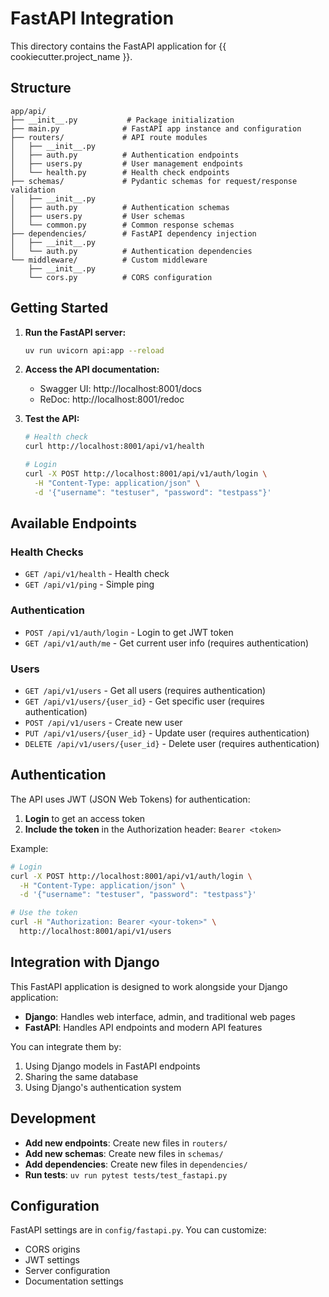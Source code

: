 # FastAPI Integration

This directory contains the FastAPI application for {{ cookiecutter.project_name }}.

## Structure

```
app/api/
├── __init__.py           # Package initialization
├── main.py              # FastAPI app instance and configuration
├── routers/             # API route modules
│   ├── __init__.py
│   ├── auth.py          # Authentication endpoints
│   ├── users.py         # User management endpoints
│   └── health.py        # Health check endpoints
├── schemas/             # Pydantic schemas for request/response validation
│   ├── __init__.py
│   ├── auth.py          # Authentication schemas
│   ├── users.py         # User schemas
│   └── common.py        # Common response schemas
├── dependencies/        # FastAPI dependency injection
│   ├── __init__.py
│   └── auth.py          # Authentication dependencies
└── middleware/          # Custom middleware
    ├── __init__.py
    └── cors.py          # CORS configuration
```

## Getting Started

1. **Run the FastAPI server:**
   ```bash
   uv run uvicorn api:app --reload
   ```

2. **Access the API documentation:**
   - Swagger UI: http://localhost:8001/docs
   - ReDoc: http://localhost:8001/redoc

3. **Test the API:**
   ```bash
   # Health check
   curl http://localhost:8001/api/v1/health
   
   # Login
   curl -X POST http://localhost:8001/api/v1/auth/login \
     -H "Content-Type: application/json" \
     -d '{"username": "testuser", "password": "testpass"}'
   ```

## Available Endpoints

### Health Checks
- `GET /api/v1/health` - Health check
- `GET /api/v1/ping` - Simple ping

### Authentication
- `POST /api/v1/auth/login` - Login to get JWT token
- `GET /api/v1/auth/me` - Get current user info (requires authentication)

### Users
- `GET /api/v1/users` - Get all users (requires authentication)
- `GET /api/v1/users/{user_id}` - Get specific user (requires authentication)
- `POST /api/v1/users` - Create new user
- `PUT /api/v1/users/{user_id}` - Update user (requires authentication)
- `DELETE /api/v1/users/{user_id}` - Delete user (requires authentication)

## Authentication

The API uses JWT (JSON Web Tokens) for authentication:

1. **Login** to get an access token
2. **Include the token** in the Authorization header: `Bearer <token>`

Example:
```bash
# Login
curl -X POST http://localhost:8001/api/v1/auth/login \
  -H "Content-Type: application/json" \
  -d '{"username": "testuser", "password": "testpass"}'

# Use the token
curl -H "Authorization: Bearer <your-token>" \
  http://localhost:8001/api/v1/users
```

## Integration with Django

This FastAPI application is designed to work alongside your Django application:

- **Django**: Handles web interface, admin, and traditional web pages
- **FastAPI**: Handles API endpoints and modern API features

You can integrate them by:
1. Using Django models in FastAPI endpoints
2. Sharing the same database
3. Using Django's authentication system

## Development

- **Add new endpoints**: Create new files in `routers/`
- **Add new schemas**: Create new files in `schemas/`
- **Add dependencies**: Create new files in `dependencies/`
- **Run tests**: `uv run pytest tests/test_fastapi.py`

## Configuration

FastAPI settings are in `config/fastapi.py`. You can customize:
- CORS origins
- JWT settings
- Server configuration
- Documentation settings 